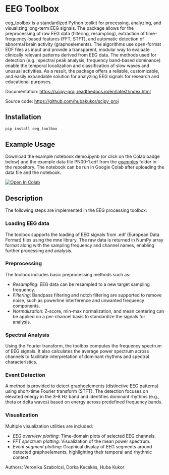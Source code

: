 # EEG Toolbox

eeg_toolbox is a standardized Python toolkit for processing, analyzing, and visualizing long-term EEG signals. The package allows for the preprocessing of raw EEG data (filtering, resampling), extraction of time-frequency-based features (FFT, STFT), and automatic detection of abnormal brain activity (graphoelements).
The algorithms use open-format EDF files as input and provide a transparent, modular way to evaluate clinically relevant patterns derived from EEG data. The methods used for detection (e.g., spectral peak analysis, frequency band-based dominance) enable the temporal localization and classification of slow waves and unusual activities.
As a result, the package offers a reliable, customizable, and easily expandable solution for analyzing EEG signals for research and educational purposes.


Documentation: https://scipy-proj.readthedocs.io/en/latest/index.html

Source code: https://github.com/hubakukor/scipy_proj

## Installation

```bash
pip install eeg_toolbox
```

## Example Usage
Download the example notebook demo.ipynb (or click on the Colab badge below) and the example data file PN00-1.edf from the [examples](https://github.com/hubakukor/scipy_proj/tree/master/examples) folder in the repository.
The notebook can be run in Google Colab after uploading the data file and the notebook.

[![Open In Colab](https://colab.research.google.com/assets/colab-badge.svg)](https://colab.research.google.com/github/hubakukor/scipy_proj/blob/master/examples/demo.ipynb)

## Description
The following steps are implemented in the EEG processing toolbox:

### Loading EEG data

The toolbox supports the loading of EEG signals from .edf (European Data Format) files using the mne library. The raw data is returned in NumPy array format along with the sampling frequency and channel names, enabling further processing and analysis.

### Preprocessing

The toolbox includes basic preprocessing methods such as:
  - *Resampling*: EEG data can be resampled to a new target sampling frequency.
  - *Filtering*: Bandpass filtering and notch filtering are supported to remove noise, such as powerline interference and unwanted frequency components.
  - *Normalization*: Z-score, min-max normalization, and mean centering can be applied on a per-channel basis to standardize the signals for analysis.

### Spectral Analysis

Using the Fourier transform, the toolbox computes the frequency spectrum of EEG signals. It also calculates the average power spectrum across channels to facilitate interpretation of dominant rhythms and spectral characteristics.

### Event Detection

A method is provided to detect graphoelements (distinctive EEG patterns) using short-time Fourier transform (STFT). The detection focuses on elevated energy in the 3–8 Hz band and identifies dominant rhythms (e.g., theta or delta waves) based on energy across predefined frequency bands.

### Visualization

Multiple visualization utilities are included:
  - *EEG overview plotting*: Time-domain plots of selected EEG channels.
  - *FFT spectrum plotting*: Visualization of the mean power spectrum.
  - *Event segment plotting*: Graphical display of EEG segments around detected graphoelements, highlighting their temporal and rhythmic context.

Authors: Veronika Szabolcsi, Dorka Kecskés, Huba Kukor
